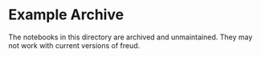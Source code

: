 # Example Archive

The notebooks in this directory are archived and unmaintained. They may not work with current versions of freud.
